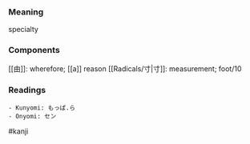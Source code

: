 ### Meaning

specialty

### Components

[[由]]: wherefore; [[a]] reason [[Radicals/寸|寸]]: measurement; foot/10

### Readings

```
- Kunyomi: もっぱ.ら
- Onyomi: セン
```

#kanji